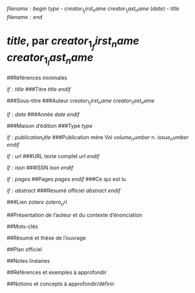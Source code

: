 $filename:begin$ $type$ - $creator_1_first_name$ $creator_1_last_name$ ($date$) - $title$ $filename:end$

$title$, par $creator_1_first_name$ $creator_1_last_name$
===================

##Références minimales

$if:title$
###Titre
$title$
$endif$

###Sous-titre
###Auteur
$creator_1_first_name$ $creator_1_last_name$

$if:date$
###Année
$date$
$endif$

###Maison d’édition
###Type
$type$

$if:publication_title$
###Publication mère
Vol $volume_number$ n. $issue_number$
$endif$

$if:url$
###URL texte complet
$url$
$endif$

$if:issn$
###ISSN
$issn$
$endif$

$if:pages$
##Pages
$pages$
$endif$
###Ce qui est lu

$if:abstract$
###Résumé officiel
$abstract$
$endif$

###Lien zotero
$zotero_url$

##Présentation de l’auteur et du contexte d’énonciation

##Mots-clés

##Résumé et thèse de l’ouvrage

##Plan officiel

##Notes linéaires

##Références et exemples à approfondir

##Notions et concepts à approfondir/définir
